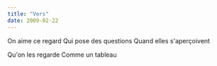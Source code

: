 ```yaml
---
title: "Vers"
date: 2009-02-22
---
```


On aime ce regard
Qui pose des questions
Quand elles s'aperçoivent

Qu'on les regarde
Comme un tableau
